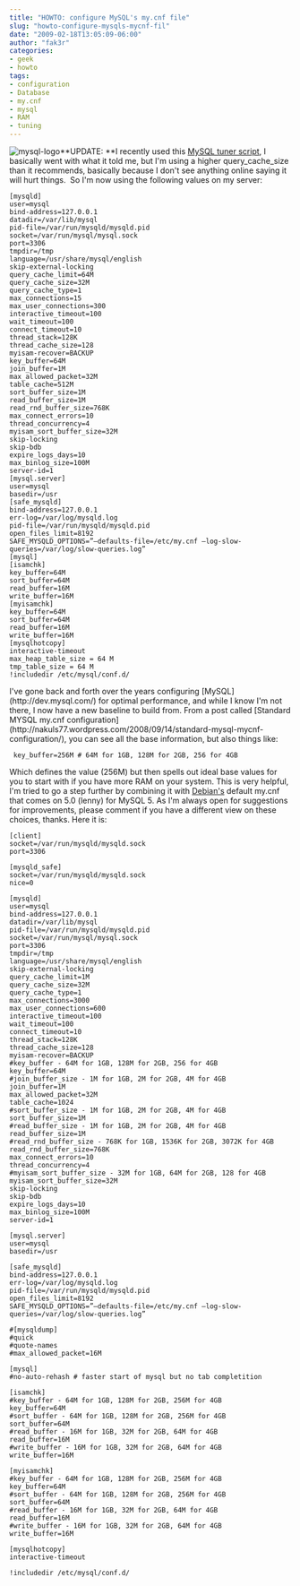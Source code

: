 ```yaml
---
title: "HOWTO: configure MySQL's my.cnf file"
slug: "howto-configure-mysqls-mycnf-fil"
date: "2009-02-18T13:05:09-06:00"
author: "fak3r"
categories:
- geek
- howto
tags:
- configuration
- Database
- my.cnf
- mysql
- RAM
- tuning
---
```


![mysql-logo](http://www.fak3r.com/wp-content/uploads/2009/02/mysql-logo.png)**UPDATE: **I recently used this [MySQL tuner script](http://www.ricardoamaro.com/2009/12/opensource/more-speed-in-mysql-with-tuning-primer-script/), I basically went with what it told me, but I'm using a higher query_cache_size than it recommends, basically because I don't see anything online saying it will hurt things.  So I'm now using the following values on my server:

    
    [mysqld]
    user=mysql
    bind-address=127.0.0.1
    datadir=/var/lib/mysql
    pid-file=/var/run/mysqld/mysqld.pid
    socket=/var/run/mysql/mysql.sock
    port=3306
    tmpdir=/tmp
    language=/usr/share/mysql/english
    skip-external-locking
    query_cache_limit=64M
    query_cache_size=32M
    query_cache_type=1
    max_connections=15
    max_user_connections=300
    interactive_timeout=100
    wait_timeout=100
    connect_timeout=10
    thread_stack=128K
    thread_cache_size=128
    myisam-recover=BACKUP
    key_buffer=64M
    join_buffer=1M
    max_allowed_packet=32M
    table_cache=512M
    sort_buffer_size=1M
    read_buffer_size=1M
    read_rnd_buffer_size=768K
    max_connect_errors=10
    thread_concurrency=4
    myisam_sort_buffer_size=32M
    skip-locking
    skip-bdb
    expire_logs_days=10
    max_binlog_size=100M
    server-id=1
    [mysql.server]
    user=mysql
    basedir=/usr
    [safe_mysqld]
    bind-address=127.0.0.1
    err-log=/var/log/mysqld.log
    pid-file=/var/run/mysqld/mysqld.pid
    open_files_limit=8192
    SAFE_MYSQLD_OPTIONS=”–defaults-file=/etc/my.cnf –log-slow-queries=/var/log/slow-queries.log”
    [mysql]
    [isamchk]
    key_buffer=64M
    sort_buffer=64M
    read_buffer=16M
    write_buffer=16M
    [myisamchk]
    key_buffer=64M
    sort_buffer=64M
    read_buffer=16M
    write_buffer=16M
    [mysqlhotcopy]
    interactive-timeout
    max_heap_table_size = 64 M
    tmp_table_size = 64 M
    !includedir /etc/mysql/conf.d/


<!-- more -->I've gone back and forth over the years configuring [MySQL](http://dev.mysql.com/) for optimal performance, and while I know I'm not there, I now have a new baseline to build from.  From a post called [Standard MYSQL my.cnf configuration](http://nakuls77.wordpress.com/2008/09/14/standard-mysql-mycnf-configuration/), you can see all the base information, but also things like:

    
     key_buffer=256M # 64M for 1GB, 128M for 2GB, 256 for 4GB


Which defines the value (256M) but then spells out ideal base values for you to start with if you have more RAM on your system.  This is very helpful, I'm tried to go a step further by combining it with [Debian's](http://debian.org) default my.cnf that comes on 5.0 (lenny) for MySQL 5.  As I'm always open for suggestions for improvements, please comment if you have a different view on these choices, thanks.  Here it is:<!-- more -->

    
    [client]
    socket=/var/run/mysqld/mysqld.sock
    port=3306
    
    [mysqld_safe]
    socket=/var/run/mysqld/mysqld.sock
    nice=0
    
    [mysqld]
    user=mysql
    bind-address=127.0.0.1
    datadir=/var/lib/mysql
    pid-file=/var/run/mysqld/mysqld.pid
    socket=/var/run/mysql/mysql.sock
    port=3306
    tmpdir=/tmp
    language=/usr/share/mysql/english
    skip-external-locking
    query_cache_limit=1M
    query_cache_size=32M
    query_cache_type=1
    max_connections=3000
    max_user_connections=600
    interactive_timeout=100
    wait_timeout=100
    connect_timeout=10
    thread_stack=128K
    thread_cache_size=128
    myisam-recover=BACKUP
    #key_buffer - 64M for 1GB, 128M for 2GB, 256 for 4GB
    key_buffer=64M
    #join_buffer_size - 1M for 1GB, 2M for 2GB, 4M for 4GB
    join_buffer=1M
    max_allowed_packet=32M
    table_cache=1024
    #sort_buffer_size - 1M for 1GB, 2M for 2GB, 4M for 4GB
    sort_buffer_size=1M
    #read_buffer_size - 1M for 1GB, 2M for 2GB, 4M for 4GB
    read_buffer_size=1M
    #read_rnd_buffer_size - 768K for 1GB, 1536K for 2GB, 3072K for 4GB
    read_rnd_buffer_size=768K
    max_connect_errors=10
    thread_concurrency=4
    #myisam_sort_buffer_size - 32M for 1GB, 64M for 2GB, 128 for 4GB
    myisam_sort_buffer_size=32M
    skip-locking
    skip-bdb
    expire_logs_days=10
    max_binlog_size=100M
    server-id=1
    
    [mysql.server]
    user=mysql
    basedir=/usr
    
    [safe_mysqld]
    bind-address=127.0.0.1
    err-log=/var/log/mysqld.log
    pid-file=/var/run/mysqld/mysqld.pid
    open_files_limit=8192
    SAFE_MYSQLD_OPTIONS=”–defaults-file=/etc/my.cnf –log-slow-queries=/var/log/slow-queries.log”
    
    #[mysqldump]
    #quick
    #quote-names
    #max_allowed_packet=16M
    
    [mysql]
    #no-auto-rehash	# faster start of mysql but no tab completition
    
    [isamchk]
    #key_buffer - 64M for 1GB, 128M for 2GB, 256M for 4GB
    key_buffer=64M
    #sort_buffer - 64M for 1GB, 128M for 2GB, 256M for 4GB
    sort_buffer=64M
    #read_buffer - 16M for 1GB, 32M for 2GB, 64M for 4GB
    read_buffer=16M
    #write_buffer - 16M for 1GB, 32M for 2GB, 64M for 4GB
    write_buffer=16M
    
    [myisamchk]
    #key_buffer - 64M for 1GB, 128M for 2GB, 256M for 4GB
    key_buffer=64M
    #sort_buffer - 64M for 1GB, 128M for 2GB, 256M for 4GB
    sort_buffer=64M
    #read_buffer - 16M for 1GB, 32M for 2GB, 64M for 4GB
    read_buffer=16M
    #write_buffer - 16M for 1GB, 32M for 2GB, 64M for 4GB
    write_buffer=16M
    
    [mysqlhotcopy]
    interactive-timeout
    
    !includedir /etc/mysql/conf.d/
